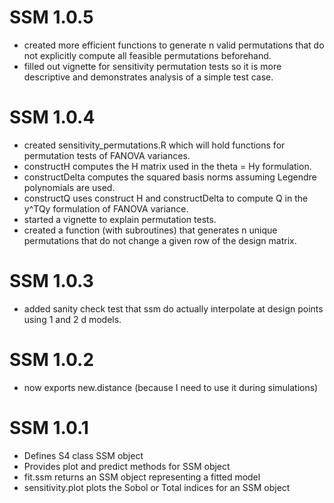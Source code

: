 # SSM 1.0.5
* created more efficient functions to generate n valid permutations that do not
  explicitly compute all feasible permutations beforehand.
* filled out vignette for sensitivity permutation tests so it is more
  descriptive and demonstrates analysis of a simple test case.

# SSM 1.0.4
* created sensitivity_permutations.R which will hold functions for permutation
  tests of FANOVA variances.
* constructH computes the H matrix used in the theta = Hy formulation.
* constructDelta computes the squared basis norms assuming Legendre polynomials
  are used.
* constructQ uses construct H and constructDelta to compute Q in the y^TQy
  formulation of FANOVA variance.
* started a vignette to explain permutation tests.
* created a function (with subroutines) that generates n unique permutations 
  that do not change a given row of the design matrix.

# SSM 1.0.3
* added sanity check test that ssm do actually interpolate at design points using   1 and 2 d models.

# SSM 1.0.2

* now exports new.distance (because I need to use it during simulations)

# SSM 1.0.1

* Defines S4 class SSM object
* Provides plot and predict methods for SSM object
* fit.ssm returns an SSM object representing a fitted model
* sensitivity.plot plots the Sobol or Total indices for an SSM object
